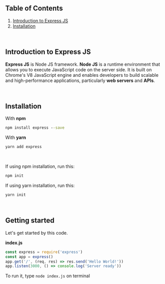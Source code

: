 ## Table of Contents
1. [Introduction to Express JS](#introduction-to-express-js)
2. [Installation](#installation)

<br>

## Introduction to Express JS
**Express JS** is Node JS framework. **Node JS** is a runtime environment that allows you to execute JavaScript code on the server side. It is built on Chrome's V8 JavaScript engine and enables developers to build scalable and high-performance applications, particularly **web servers** and **APIs**. 

<br>

## Installation
With **npm**
```cmd
npm install express --save
```
With **yarn**
``` cmd
yarn add express
```

<br>

If using npm installation, run this:
``` cmd
npm init
```
If using yarn installation, run this:
``` cmd
yarn init
```

<br>

## Getting started

Let's get started by this code.

**index.js**
``` javascript
const express = require('express')
const app = express()
app.get('/', (req, res) => res.send('Hello World!'))
app.listen(3000, () => console.log('Server ready'))
```

To run it, type `node index.js` on terminal
